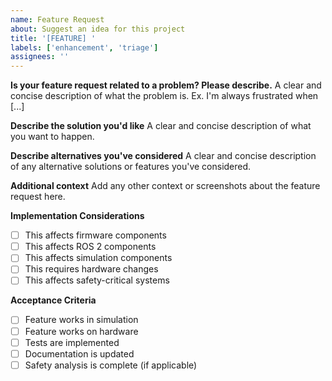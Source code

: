 ```yaml
---
name: Feature Request
about: Suggest an idea for this project
title: '[FEATURE] '
labels: ['enhancement', 'triage']
assignees: ''
---
```


**Is your feature request related to a problem? Please describe.**
A clear and concise description of what the problem is. Ex. I'm always frustrated when [...]

**Describe the solution you'd like**
A clear and concise description of what you want to happen.

**Describe alternatives you've considered**
A clear and concise description of any alternative solutions or features you've considered.

**Additional context**
Add any other context or screenshots about the feature request here.

**Implementation Considerations**
- [ ] This affects firmware components
- [ ] This affects ROS 2 components  
- [ ] This affects simulation components
- [ ] This requires hardware changes
- [ ] This affects safety-critical systems

**Acceptance Criteria**
- [ ] Feature works in simulation
- [ ] Feature works on hardware
- [ ] Tests are implemented
- [ ] Documentation is updated
- [ ] Safety analysis is complete (if applicable)
